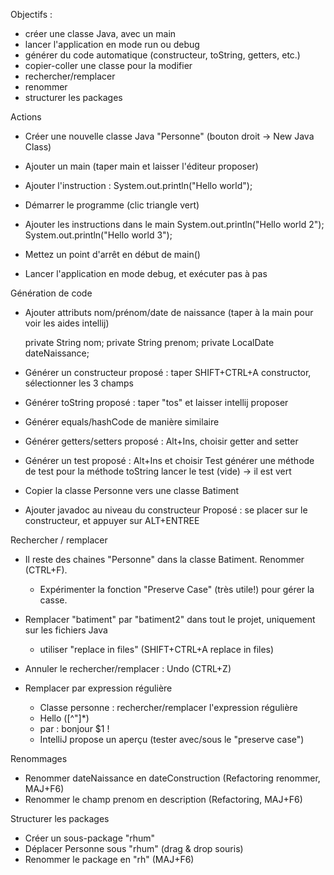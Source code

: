 Objectifs :

- créer une classe Java, avec un main
- lancer l'application en mode run ou debug
- générer du code automatique (constructeur, toString, getters, etc.)
- copier-coller une classe pour la modifier
- rechercher/remplacer
- renommer
- structurer les packages

Actions

- Créer une nouvelle classe Java "Personne"
  (bouton droit -> New Java Class)
- Ajouter un main (taper main et laisser l'éditeur proposer)
- Ajouter l'instruction : System.out.println("Hello world");
- Démarrer le programme (clic triangle vert)

- Ajouter les instructions dans le main
  System.out.println("Hello world 2");
  System.out.println("Hello world 3");

- Mettez un point d'arrêt en début de main()
- Lancer l'application en mode debug, et exécuter pas à pas

Génération de code

- Ajouter attributs nom/prénom/date de naissance (taper à la main pour voir les aides intellij)

  private String nom;
  private String prenom;
  private LocalDate dateNaissance;

- Générer un constructeur
  proposé : taper SHIFT+CTRL+A constructor, sélectionner les 3 champs

- Générer toString
  proposé : taper "tos" et laisser intellij proposer

- Générer equals/hashCode de manière similaire

- Générer getters/setters
  proposé : Alt+Ins, choisir getter and setter

- Générer un test
  proposé : Alt+Ins et choisir Test
  générer une méthode de test pour la méthode toString
  lancer le test (vide) -> il est vert

- Copier la classe Personne vers une classe Batiment
- Ajouter javadoc au niveau du constructeur
  Proposé : se placer sur le constructeur, et appuyer sur ALT+ENTREE

Rechercher / remplacer

- Il reste des chaines "Personne" dans la classe Batiment. Renommer (CTRL+F).
    - Expérimenter la fonction "Preserve Case" (très utile!) pour gérer la casse.

- Remplacer "batiment" par "batiment2" dans tout le projet, uniquement sur les fichiers Java
    - utiliser "replace in files" (SHIFT+CTRL+A replace in files)

- Annuler le rechercher/remplacer : Undo (CTRL+Z)

- Remplacer par expression régulière

    - Classe personne : rechercher/remplacer l'expression régulière
    - Hello ([^"]*)
    - par : bonjour $1 !
    - IntelliJ propose un aperçu  (tester avec/sous le "preserve case")

Renommages

- Renommer dateNaissance en dateConstruction (Refactoring renommer, MAJ+F6)
- Renommer le champ prenom en description (Refactoring, MAJ+F6)

Structurer les packages

- Créer un sous-package "rhum"
- Déplacer Personne sous "rhum" (drag & drop souris)
- Renommer le package en "rh" (MAJ+F6)
